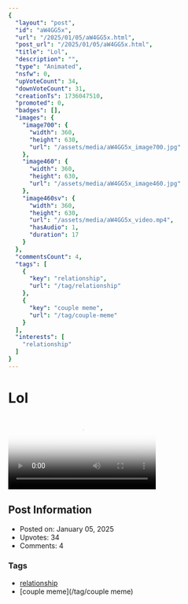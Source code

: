 ```yaml
---
{
  "layout": "post",
  "id": "aW4GG5x",
  "url": "/2025/01/05/aW4GG5x.html",
  "post_url": "/2025/01/05/aW4GG5x.html",
  "title": "Lol",
  "description": "",
  "type": "Animated",
  "nsfw": 0,
  "upVoteCount": 34,
  "downVoteCount": 31,
  "creationTs": 1736047510,
  "promoted": 0,
  "badges": [],
  "images": {
    "image700": {
      "width": 360,
      "height": 630,
      "url": "/assets/media/aW4GG5x_image700.jpg"
    },
    "image460": {
      "width": 360,
      "height": 630,
      "url": "/assets/media/aW4GG5x_image460.jpg"
    },
    "image460sv": {
      "width": 360,
      "height": 630,
      "url": "/assets/media/aW4GG5x_video.mp4",
      "hasAudio": 1,
      "duration": 17
    }
  },
  "commentsCount": 4,
  "tags": [
    {
      "key": "relationship",
      "url": "/tag/relationship"
    },
    {
      "key": "couple meme",
      "url": "/tag/couple-meme"
    }
  ],
  "interests": [
    "relationship"
  ]
}
---
```


# Lol

<video controls playsinline loop poster="/assets/media/aW4GG5x_image460.jpg">
  <source src="/assets/media/aW4GG5x_video.mp4" type="video/mp4">
  Your browser does not support the video tag.
</video>

## Post Information

- Posted on: January 05, 2025
- Upvotes: 34
- Comments: 4

### Tags

- [relationship](/tag/relationship)
- [couple meme](/tag/couple meme)

